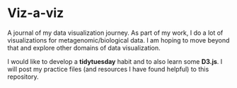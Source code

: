 <h1>Viz-a-viz</h1>

A journal of my data visualization journey. As part of my work, I do a lot of visualizations for metagenomic/biological data. I am hoping to move beyond that and explore other domains of data visualization. 

I would like to develop a **tidytuesday** habit and to also learn some **D3.js**. I will post my practice files (and resources I have found helpful) to this repository.

